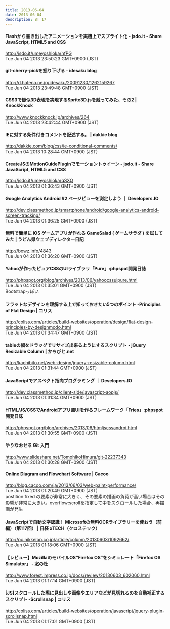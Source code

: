 ```yaml
---
title: 2013-06-04
date: 2013-06-04
description: B! 17
---
```


#### Flashから書き出したアニメーションを実機上でスプライト化 - jsdo.it - Share JavaScript, HTML5 and CSS
http://jsdo.it/umeyoshioka/nfPG<br>
Tue Jun 04 2013 23:50:23 GMT+0900 (JST)<br>


#### git-cherry-pickを掘り下げる - idesaku blog
http://d.hatena.ne.jp/idesaku/20091230/1262159267<br>
Tue Jun 04 2013 23:49:48 GMT+0900 (JST)<br>


#### CSS3で疑似3D表現を実現するSprite3D.jsを触ってみた、その2 | KnockKnock
http://www.knockknock.jp/archives/264<br>
Tue Jun 04 2013 23:42:44 GMT+0900 (JST)<br>


#### IEに対する条件付きコメントを記述する。 | dakkie blog
http://dakkie.com/blog/css/ie-conditional-comments/<br>
Tue Jun 04 2013 10:28:44 GMT+0900 (JST)<br>


#### CreateJSのMotionGuidePluginでモーショントゥイーン - jsdo.it - Share JavaScript, HTML5 and CSS
http://jsdo.it/umeyoshioka/qSXQ<br>
Tue Jun 04 2013 01:36:43 GMT+0900 (JST)<br>


#### Google Analytics Android #2 ページビューを測定しよう ｜ Developers.IO
http://dev.classmethod.jp/smartphone/android/google-analytics-android-screen-tracking/<br>
Tue Jun 04 2013 01:36:25 GMT+0900 (JST)<br>


#### 無料で簡単に iOS ゲームアプリが作れる GameSalad ( ゲームサラダ ) を試してみた | うどん県ウェブディレクター日記
http://bowz.info/4843<br>
Tue Jun 04 2013 01:36:20 GMT+0900 (JST)<br>


#### Yahooが作ったピュアCSSのUIライブラリ「Pure」:phpspot開発日誌
http://phpspot.org/blog/archives/2013/06/yahoocssuipure.html<br>
Tue Jun 04 2013 01:35:01 GMT+0900 (JST)<br>
Bootstrapっぽい


####   フラットなデザインを理解する上で知っておきたい5つのポイント -Principles of Flat Design | コリス
http://coliss.com/articles/build-websites/operation/design/flat-design-principles-by-designmodo.html<br>
Tue Jun 04 2013 01:34:47 GMT+0900 (JST)<br>


#### tableの幅をドラッグでリサイズ出来るようにするスクリプト・jQuery Resizable Column | かちびと.net
http://kachibito.net/web-design/jquery-resizable-column.html<br>
Tue Jun 04 2013 01:31:44 GMT+0900 (JST)<br>


#### JavaScriptでアスペクト指向プログラミング ｜ Developers.IO
http://dev.classmethod.jp/client-side/javascript-aopjs/<br>
Tue Jun 04 2013 01:31:34 GMT+0900 (JST)<br>


#### HTML/JS/CSSでAndroidアプリ風UIを作るフレームワーク「Fries」:phpspot開発日誌
http://phpspot.org/blog/archives/2013/06/htmljscssandroi.html<br>
Tue Jun 04 2013 01:30:55 GMT+0900 (JST)<br>


#### やりなおせる Git 入門
http://www.slideshare.net/TomohikoHimura/git-22237343<br>
Tue Jun 04 2013 01:30:28 GMT+0900 (JST)<br>


#### Online Diagram and Flowchart Software | Cacoo
http://blog.cacoo.com/ja/2013/06/03/web-paint-performance/<br>
Tue Jun 04 2013 01:20:49 GMT+0900 (JST)<br>
postition:fixed の要素が非常に大きく、その要素の描画の負荷が高い場合はその影響が非常に大きい。overflow:scrollを指定して中をスクロールした場合、再描画が発生


#### JavaScriptで自動文字認識！ Microsoftの無料OCRライブラリーを使おう（前編）（第117回） | 日経 xTECH（クロステック）
http://pc.nikkeibp.co.jp/article/column/20130603/1092662/<br>
Tue Jun 04 2013 01:18:06 GMT+0900 (JST)<br>


#### 【レビュー】MozillaのモバイルOS“Firefox OS”をシミュレート「Firefox OS Simulator」 - 窓の杜
http://www.forest.impress.co.jp/docs/review/20130603_602060.html<br>
Tue Jun 04 2013 01:17:14 GMT+0900 (JST)<br>


####   [JS]スクロールした際に見出しや画像やエリアなどが見切れるのを自動補正するスクリプト -Scrollsnap | コリス
http://coliss.com/articles/build-websites/operation/javascript/jquery-plugin-scrollsnap.html<br>
Tue Jun 04 2013 01:17:01 GMT+0900 (JST)<br>


